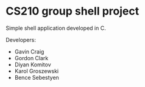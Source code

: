 # CS210 group shell project
Simple shell application developed in C.

Developers:

 * Gavin Craig
 * Gordon Clark
 * Diyan Komitov
 * Karol Groszewski
 * Bence Sebestyen 

